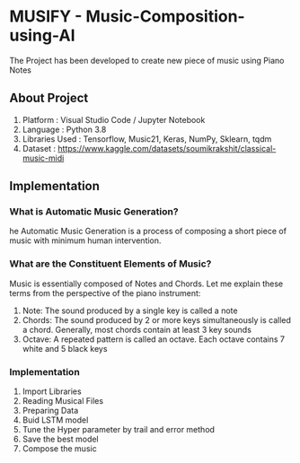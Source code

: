 # MUSIFY - Music-Composition-using-AI
The Project has been developed to create new piece of music using Piano Notes
## About Project
1. Platform : Visual Studio Code / Jupyter Notebook
2. Language : Python 3.8
3. Libraries Used : Tensorflow, Music21, Keras, NumPy, Sklearn, tqdm
4. Dataset : https://www.kaggle.com/datasets/soumikrakshit/classical-music-midi
##  Implementation
### What is Automatic Music Generation?
he Automatic Music Generation is a process of composing a short piece of music with minimum human intervention.
### What are the Constituent Elements of Music?
Music is essentially composed of Notes and Chords. Let me explain these terms from the perspective of the piano instrument:

1. Note: The sound produced by a single key is called a note
2. Chords: The sound produced by 2 or more keys simultaneously is called a chord. Generally, most chords contain at least 3 key sounds
3. Octave: A repeated pattern is called an octave. Each octave contains 7 white and 5 black keys
### Implementation
1. Import Libraries
2. Reading Musical Files
3. Preparing Data
4. Buid LSTM model
5. Tune the Hyper parameter by trail and error method
6. Save the best model
7. Compose the music
